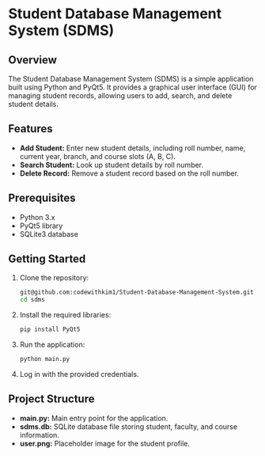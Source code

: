 # Student Database Management System (SDMS)

## Overview

The Student Database Management System (SDMS) is a simple application built using Python and PyQt5. It provides a graphical user interface (GUI) for managing student records, allowing users to add, search, and delete student details.

## Features

- **Add Student:** Enter new student details, including roll number, name, current year, branch, and course slots (A, B, C).
- **Search Student:** Look up student details by roll number.
- **Delete Record:** Remove a student record based on the roll number.

## Prerequisites

- Python 3.x
- PyQt5 library
- SQLite3 database

## Getting Started

1. Clone the repository:

   ```bash
   git@github.com:codewithkim1/Student-Database-Management-System.git
   cd sdms
   ```
2. Install the required libraries:
   ```bash
   pip install PyQt5
   ```
3. Run the application:
   ```bash
   python main.py
   ```
4. Log in with the provided credentials.

## Project Structure

- **main.py:** Main entry point for the application.
- **sdms.db:** SQLite database file storing student, faculty, and course information.
- **user.png:** Placeholder image for the student profile.


